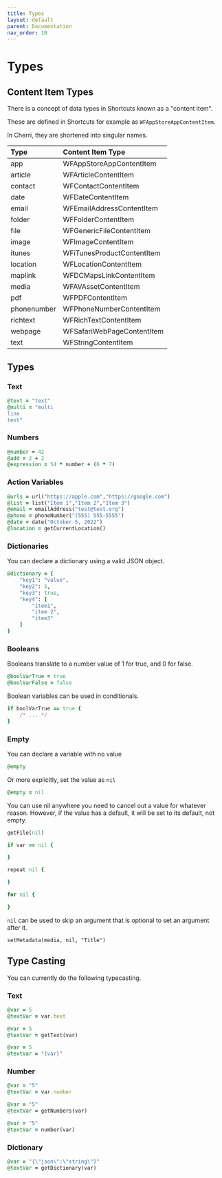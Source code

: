 ```yaml
---
title: Types
layout: default
parent: Documentation
nav_order: 10
---
```


# Types

## Content Item Types

There is a concept of data types in Shortcuts known as a "content item".

These are defined in Shortcuts for example as `WFAppStoreAppContentItem`.

In Cherri, they are shortened into singular names.

| Type 	| Content Item Type 	|
|:-------------|:------------------|
| app 	| WFAppStoreAppContentItem 	|
| article 	| WFArticleContentItem 	|
| contact 	| WFContactContentItem 	|
| date 	| WFDateContentItem 	|
| email 	| WFEmailAddressContentItem 	|
| folder 	| WFFolderContentItem 	|
| file 	| WFGenericFileContentItem 	|
| image 	| WFImageContentItem 	|
| itunes 	| WFiTunesProductContentItem 	|
| location 	| WFLocationContentItem 	|
| maplink 	| WFDCMapsLinkContentItem 	|
| media 	| WFAVAssetContentItem 	|
| pdf 	| WFPDFContentItem 	|
| phonenumber 	| WFPhoneNumberContentItem 	|
| richtext 	| WFRichTextContentItem 	|
| webpage 	| WFSafariWebPageContentItem 	|
| text 	| WFStringContentItem 	|

## Types

### Text

```ruby
@text = "text"
@multi = "multi
line
text"
```

### Numbers

```ruby
@number = 42
@add = 2 + 2
@expression = 54 * number + (6 * 7)
```

### Action Variables

```ruby
@urls = url("https://apple.com","https://google.com")
@list = list("Item 1","Item 2","Item 3")
@email = emailAddress("test@test.org")
@phone = phoneNumber("(555) 555-5555")
@date = date("October 5, 2022")
@location = getCurrentLocation()
```

### Dictionaries

You can declare a dictionary using a valid JSON object.

```ruby
@dictionary = {
    "key1": "value",
    "key2": 5,
    "key3": true,
    "key4": [
        "item1",
        "item 2",
        "item3"
    ]
}
```

### Booleans

Booleans translate to a number value of 1 for true, and 0 for false.

```ruby
@boolVarTrue = true
@boolVarFalse = false
```

Boolean variables can be used in conditionals.

```ruby
if boolVarTrue == true {
    /* ... */
}
```

### Empty

You can declare a variable with no value

```ruby
@empty
```

Or more explicitly, set the value as `nil`

```ruby
@empty = nil
```

You can use nil anywhere you need to cancel out a value for whatever reason. However, if the value has a default, it will be set to its default, not empty.

```ruby
getFile(nil)

if var == nil {

}

repeat nil {

}

for nil {

}
```

`nil` can be used to skip an argument that is optional to set an argument after it.

```
setMetadata(media, nil, "Title")
```

## Type Casting

You can currently do the following typecasting.

### Text

```ruby
@var = 5
@textVar = var.text
```

```ruby
@var = 5
@textVar = getText(var)
```

```ruby
@var = 5
@textVar = "{var}"
```

### Number

```ruby
@var = "5"
@textVar = var.number
```

```ruby
@var = "5"
@textVar = getNumbers(var)
```

```ruby
@var = "5"
@textVar = number(var)
```

### Dictionary

```ruby
@var = "{\"json\":\"string\"}"
@textVar = getDictionary(var)
```
